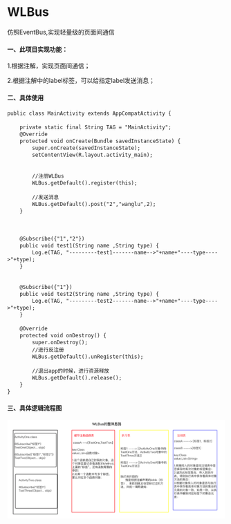 # WLBus
仿照EventBus,实现轻量级的页面间通信

#### 一、此项目实现功能：
1.根据注解，实现页面间通信；

2.根据注解中的label标签，可以给指定label发送消息；

#### 二、具体使用
```
public class MainActivity extends AppCompatActivity {

    private static final String TAG = "MainActivity";
    @Override
    protected void onCreate(Bundle savedInstanceState) {
        super.onCreate(savedInstanceState);
        setContentView(R.layout.activity_main);


        //注册WLBus
        WLBus.getDefault().register(this);

        //发送消息
        WLBus.getDefault().post("2","wanglu",2);
    }



    @Subscribe({"1","2"})
    public void test1(String name ,String type) {
        Log.e(TAG, "---------test1-------name-->"+name+"----type---->"+type);
    }


    @Subscribe({"1"})
    public void test2(String name ,String type) {
        Log.e(TAG, "---------test2-------name-->"+name+"----type---->"+type);
    }

    @Override
    protected void onDestroy() {
        super.onDestroy();
        //进行反注册
        WLBus.getDefault().unRegister(this);

        //退出app的时候，进行资源释放
        WLBus.getDefault().release();
    }
}
 ```
 
#### 三、具体逻辑流程图

![WLBus实现逻辑图.png](https://raw.githubusercontent.com/wangluAndroid/WLBus/master/image/WLBus思路图.png)

 


